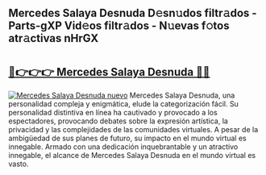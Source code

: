 ## Mercedes Salaya Desnuda D𝚎sn𝚞dos filtr𝚊dos - Parts-gXP Vid𝚎os filtr𝚊dos - N𝚞evas f𝚘tos atr𝚊ctivas nHrGX

# <h2><a href="http://mb96qi.tromn.icu/?c=Mercedes+Salaya+Desnuda">🔗👉👉👉 Mercedes Salaya Desnuda 🔗🔗</a></h2>

[![Mercedes Salaya Desnuda nuevo](https://i.imgur.com/pEAQMta.gif)](http://mb96qi.tromn.icu/?c=Mercedes+Salaya+Desnuda)
Mercedes Salaya Desnuda, una personalidad compleja y enigmática, elude la categorización fácil. Su personalidad distintiva en línea ha cautivado y provocado a los espectadores, provocando debates sobre la expresión artística, la privacidad y las complejidades de las comunidades virtuales. A pesar de la ambigüedad de sus planes de futuro, su impacto en el mundo virtual es innegable. Armado con una dedicación inquebrantable y un atractivo innegable, el alcance de Mercedes Salaya Desnuda en el mundo virtual es vasto.
